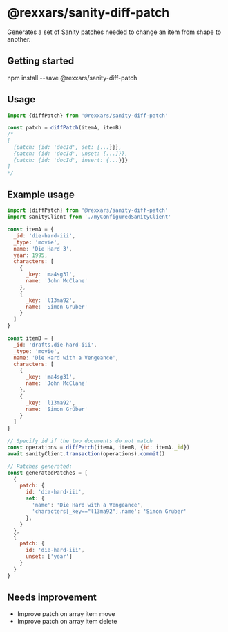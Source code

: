 # @rexxars/sanity-diff-patch

Generates a set of Sanity patches needed to change an item from shape to another.

## Getting started

npm install --save @rexxars/sanity-diff-patch

## Usage

```js
import {diffPatch} from '@rexxars/sanity-diff-patch'

const patch = diffPatch(itemA, itemB)
/*
[
  {patch: {id: 'docId', set: {...}}},
  {patch: {id: 'docId', unset: [...]}},
  {patch: {id: 'docId', insert: {...}}}
]
*/
```

## Example usage

```js
import {diffPatch} from '@rexxars/sanity-diff-patch'
import sanityClient from './myConfiguredSanityClient'

const itemA = {
  _id: 'die-hard-iii',
  _type: 'movie',
  name: 'Die Hard 3',
  year: 1995,
  characters: [
    {
      _key: 'ma4sg31',
      name: 'John McClane'
    },
    {
      _key: 'l13ma92',
      name: 'Simon Gruber'
    }
  ]
}

const itemB = {
  _id: 'drafts.die-hard-iii',
  _type: 'movie',
  name: 'Die Hard with a Vengeance',
  characters: [
    {
      _key: 'ma4sg31',
      name: 'John McClane'
    },
    {
      _key: 'l13ma92',
      name: 'Simon Grüber'
    }
  ]
}

// Specify id if the two documents do not match
const operations = diffPatch(itemA, itemB, {id: itemA._id})
await sanityClient.transaction(operations).commit()

// Patches generated:
const generatedPatches = [
  {
    patch: {
      id: 'die-hard-iii',
      set: {
        'name': 'Die Hard with a Vengeance',
        'characters[_key=="l13ma92"].name': 'Simon Grüber'
      },
    }
  },
  {
    patch: {
      id: 'die-hard-iii',
      unset: ['year']
    }
  }
}
```

## Needs improvement

- Improve patch on array item move
- Improve patch on array item delete
